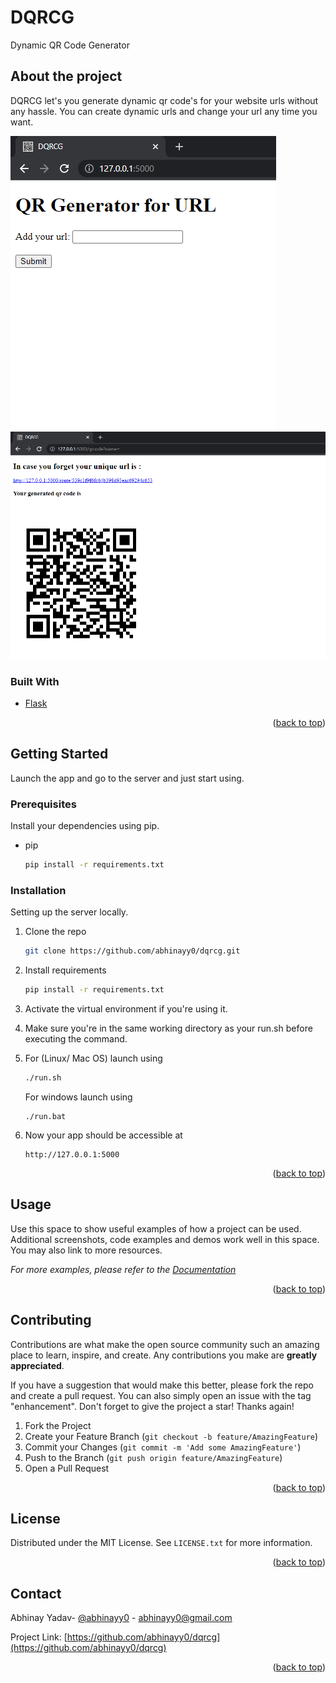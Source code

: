 # DQRCG

Dynamic QR Code Generator

## About the project

DQRCG let's you generate dynamic qr code's for your website urls without any hassle. You can create dynamic urls and change your url any time you want.

![Home Screen](/screenshots/homepage.png?raw=true "Home Screen")
![Genereate Code](/screenshots/generatedqr.png?raw=true "Generated Code")

### Built With

- [Flask](https://flask.palletsprojects.com/en/2.0.x/)

<p align="right">(<a href="#top">back to top</a>)</p>

<!-- GETTING STARTED -->

## Getting Started

Launch the app and go to the server and just start using.

### Prerequisites

Install your dependencies using pip.

- pip
  ```sh
  pip install -r requirements.txt
  ```

### Installation

Setting up the server locally.

1. Clone the repo
   ```sh
   git clone https://github.com/abhinayy0/dqrcg.git
   ```
2. Install requirements
   ```sh
   pip install -r requirements.txt
   ```
3. Activate the virtual environment if you're using it.

4. Make sure you're in the same working directory as your run.sh before executing the command.

5. For (Linux/ Mac OS) launch using 
   ```sh
   ./run.sh
   ```
   For windows launch using
   ```
   ./run.bat
   ```
6. Now your app should be accessible at 
   ```
   http://127.0.0.1:5000
   ```

<p align="right">(<a href="#top">back to top</a>)</p>

<!-- USAGE EXAMPLES -->

## Usage

Use this space to show useful examples of how a project can be used. Additional screenshots, code examples and demos work well in this space. You may also link to more resources.

_For more examples, please refer to the [Documentation](https://example.com)_

<p align="right">(<a href="#top">back to top</a>)</p>

<!-- CONTRIBUTING -->

## Contributing

Contributions are what make the open source community such an amazing place to learn, inspire, and create. Any contributions you make are **greatly appreciated**.

If you have a suggestion that would make this better, please fork the repo and create a pull request. You can also simply open an issue with the tag "enhancement".
Don't forget to give the project a star! Thanks again!

1. Fork the Project
2. Create your Feature Branch (`git checkout -b feature/AmazingFeature`)
3. Commit your Changes (`git commit -m 'Add some AmazingFeature'`)
4. Push to the Branch (`git push origin feature/AmazingFeature`)
5. Open a Pull Request

<p align="right">(<a href="#top">back to top</a>)</p>

<!-- LICENSE -->

## License

Distributed under the MIT License. See `LICENSE.txt` for more information.

<p align="right">(<a href="#top">back to top</a>)</p>

<!-- CONTACT -->

## Contact

Abhinay Yadav- [@abhinayy0](https://abhinayy0.github.io/) - abhinayy0@gmail.com

Project Link: [https://github.com/abhinayy0/dqrcg](https://github.com/abhinayy0/dqrcg)

<p align="right">(<a href="#top">back to top</a>)</p>
